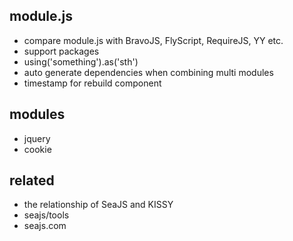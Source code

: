 
 module.js
-----------
 - compare module.js with BravoJS, FlyScript, RequireJS, YY etc.
 - support packages
 - using('something').as('sth')
 - auto generate dependencies when combining multi modules
 - timestamp for rebuild component


 modules
---------
 - jquery
 - cookie


  related
----------
 - the relationship of SeaJS and KISSY
 - seajs/tools
 - seajs.com
